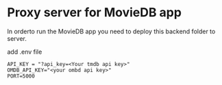 # Proxy server for MovieDB app

In orderto run the MovieDB app you need to deploy this backend folder to server.

add .env file

```
API_KEY = "?api_key=<Your tmdb api key>"
OMDB_API_KEY="<your ombd api key>"
PORT=5000
```
